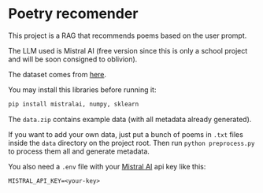 # Poetry recomender

This project is a RAG that recommends poems based on the user prompt.

The LLM used is Mistral AI (free version since this is only a school project and will be soon consigned to oblivion).

The dataset comes from [here](https://www.kaggle.com/datasets/michaelarman/poemsdataset).

You may install this libraries before running it:

```txt
pip install mistralai, numpy, sklearn
```

The `data.zip` contains example data (with all metadata already generated).

If you want to add your own data, just put a bunch of poems in `.txt` files inside the `data` directory on the project root. Then run `python preprocess.py` to process them all and generate metadata.

You also need a `.env` file with your [Mistral AI](https://mistral.ai/) api key like this:

```txt
MISTRAL_API_KEY=<your-key>
```
